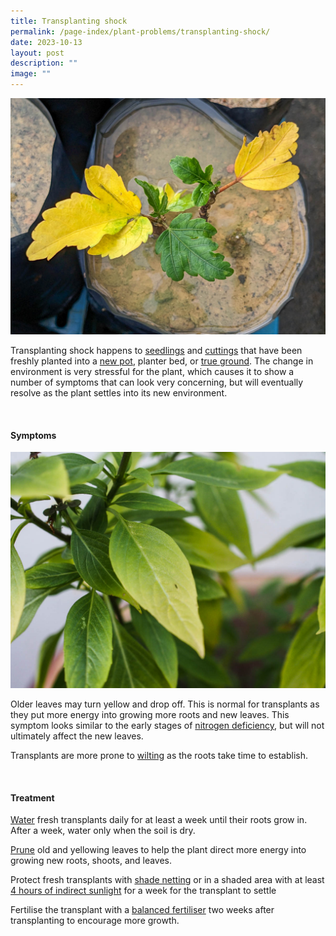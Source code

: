 ```yaml
---
title: Transplanting shock
permalink: /page-index/plant-problems/transplanting-shock/
date: 2023-10-13
layout: post
description: ""
image: ""
---
```

<section>
	<img title="A freshly transplanted rooted cutting in transplanting shock. Photo by Jacqueline Chua." src="/images/Plant%20problems/transplantingshock_jacquelinechua.jpg">
<p>Transplanting shock happens to <a href="/page-index/horticulture-techniques/propagating-by-seed/">seedlings</a> and <a href="/page-index/horticulture-techniques/propagating-by-cuttings/">cuttings</a> that have been freshly planted into a <a href="/horticulture-techniques/planting-in-containers/">new pot</a>, planter bed, or <a href="/horticulture-techniques/true-ground/">true ground</a>. The change in environment is very stressful for the plant, which causes it to show a number of symptoms that can look very concerning, but will eventually resolve as the plant settles into its new environment.</p>
<br>
</section>
<section>
	<h4>Symptoms</h4>
	<img title="A basil cutting leaves start to turn yellow due to transplanting shock. Photo by Jacqueline Chua." src="/images/Plant%20problems/Overwatering_JacChua.jpg">
	<p>Older leaves may turn yellow and drop off. This is normal for transplants as they put more energy into growing more roots and new leaves. This symptom looks similar to the early stages of <a href="/page-index/plant-problems/nutrient-deficiencies/">nitrogen deficiency</a>, but will not ultimately affect the new leaves.</p>
	<p>Transplants are more prone to <a href="/page-index/plant-problems/wilting/">wilting</a> as the roots take time to establish.</p>
	<br>
	</section>
	<section>
	<h4>Treatment</h4>
	<p><a href="/page-index/horticulture-techniques/watering/">Water</a> fresh transplants daily for at least a week until their roots grow in. After a week, water only when the soil is dry.</p>
	<a href="/page-index/horticulture-techniques/pruning/">Prune</a> old and yellowing leaves to help the plant direct more energy into growing new roots, shoots, and leaves.<p></p>
	<p>Protect fresh transplants with <a href="/page-index/hardscapes/netting/">shade netting</a> or in a shaded area with at least <a href="/page-index/horticulture-techniques/gauging-light/">4 hours of indirect sunlight</a> for a week for the transplant to settle</p>
	<p>Fertilise the transplant with a <a href="/page-index/horticulture-techniques/fertilising/">balanced fertiliser</a> two weeks after transplanting to encourage more growth.</p>
	</section>